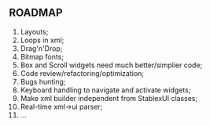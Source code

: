 ROADMAP
--------

1. Layouts;
2. Loops in xml;
3. Drag'n'Drop;
4. Bitmap fonts;
5. Box and Scroll widgets need much better/simplier code;
6. Code review/refactoring/optimization;
7. Bugs hunting;
8. Keyboard handling to navigate and activate widgets;
9. Make xml builder independent from StablexUI classes;
10. Real-time xml->ui parser;
11. ...
